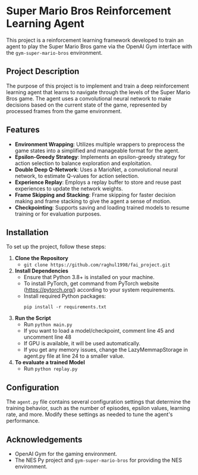 # Super Mario Bros Reinforcement Learning Agent

This project is a reinforcement learning framework developed to train an agent to play the 
Super Mario Bros game via the OpenAI Gym interface with the `gym-super-mario-bros` environment.

## Project Description

The purpose of this project is to implement and train a deep reinforcement learning agent that 
learns to navigate through the levels of the Super Mario Bros game. The agent uses a convolutional 
neural network to make decisions based on the current state of the game, represented by processed 
frames from the game environment.

## Features

- **Environment Wrapping**: Utilizes multiple wrappers to preprocess the game states into a simplified and manageable format for the agent.
- **Epsilon-Greedy Strategy**: Implements an epsilon-greedy strategy for action selection to balance exploration and exploitation.
- **Double Deep Q-Network**: Uses a MarioNet, a convolutional neural network, to estimate Q-values for action selection.
- **Experience Replay**: Employs a replay buffer to store and reuse past experiences to update the network weights.
- **Frame Skipping and Stacking**: Frame skipping for faster decision making and frame stacking to give the agent a sense of motion.
- **Checkpointing**: Supports saving and loading trained models to resume training or for evaluation purposes.

## Installation

To set up the project, follow these steps:

1. **Clone the Repository**
   - ```git clone https://github.com/raghul1998/fai_project.git```
2. **Install Dependencies**
   - Ensure that Python 3.8+ is installed on your machine.
   - To install PyTorch, get command from PyTorch website (https://pytorch.org/) according to your system requirements.
   - Install required Python packages:
     ```
     pip install -r requirements.txt
     ```
3. **Run the Script**
    - Run ```python main.py```
    - If you want to load a model/checkpoint, comment line 45 and uncomment line 48
    - If GPU is available, it will be used automatically.
    - If you get any memory issues, change the LazyMemmapStorage in agent.py file at line 24 to a smaller value.
4. **To evaluate a trained Model**
   - Run ```python replay.py```

## Configuration
The `agent.py` file contains several configuration settings that determine the training behavior, 
such as the number of episodes, epsilon values, learning rate, and more. Modify these settings as 
needed to tune the agent's performance.

## Acknowledgements
   - OpenAI Gym for the gaming environment.
   - The NES Py project and `gym-super-mario-bros` for providing the NES environment.


